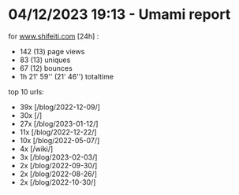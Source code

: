 # 04/12/2023 19:13 - Umami report
for www.shifeiti.com [24h] :

 - 142 (13) page views
 - 83 (13) uniques
 - 67 (12) bounces
 - 1h 21' 59'' (21' 46'') totaltime


top 10 urls:
 - 39x [/blog/2022-12-09/]
 - 30x [/]
 - 27x [/blog/2023-01-12/]
 - 11x [/blog/2022-12-22/]
 - 10x [/blog/2022-05-07/]
 - 4x [/wiki/]
 - 3x [/blog/2023-02-03/]
 - 2x [/blog/2022-09-30/]
 - 2x [/blog/2022-08-26/]
 - 2x [/blog/2022-10-30/]


